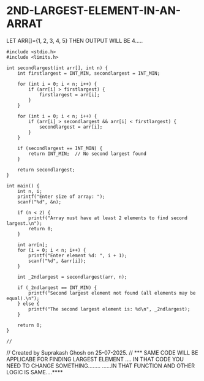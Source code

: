 # 2ND-LARGEST-ELEMENT-IN-AN-ARRAT
LET ARR[]={1, 2, 3, 4, 5} THEN OUTPUT WILL BE 4.....

```
#include <stdio.h>
#include <limits.h>

int secondlargest(int arr[], int n) {
    int firstlargest = INT_MIN, secondlargest = INT_MIN;

    for (int i = 0; i < n; i++) {
        if (arr[i] > firstlargest) {
            firstlargest = arr[i];
        }
    }

    for (int i = 0; i < n; i++) {
        if (arr[i] > secondlargest && arr[i] < firstlargest) {
            secondlargest = arr[i];
        }
    }

    if (secondlargest == INT_MIN) {
        return INT_MIN;  // No second largest found
    }

    return secondlargest;
}

int main() {
    int n, i;
    printf("Enter size of array: ");
    scanf("%d", &n);

    if (n < 2) {
        printf("Array must have at least 2 elements to find second largest.\n");
        return 0;
    }

    int arr[n];
    for (i = 0; i < n; i++) {
        printf("Enter element %d: ", i + 1);
        scanf("%d", &arr[i]);
    }

    int _2ndlargest = secondlargest(arr, n);

    if (_2ndlargest == INT_MIN) {
        printf("Second largest element not found (all elements may be equal).\n");
    } else {
        printf("The second largest element is: %d\n", _2ndlargest);
    }

    return 0;
}
```
    //
// Created by Suprakash Ghosh on 25-07-2025.
//
*** SAME CODE WILL BE APPLICABE FOR FINDING LARGEST ELEMENT .... IN THAT CODE YOU NEED TO CHANGE SOMETHING........
......IN THAT FUNCTION AND OTHER LOGIC IS SAME....****
